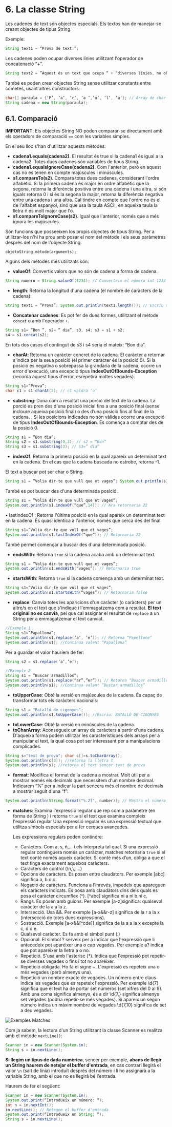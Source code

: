 # 6. La classe String

Les cadenes de text són objectes especials. Els textos han de manejar-se creant objectes de tipus String.

Exemple:

```java
String text1 = “Prova de text!”;
```

Les cadenes poden ocupar diverses línies utilitzant l'operador de concatenació “+”.

```java
String text2 = ”Aquest és un text que ocupa “ + “diverses línies, no obstant això es pot “ + “perfectament encadenar”;
```

També es poden crear objectes String sense utilitzar constants entre cometes, usant altres constructors:

```java
char[] paraula = {‘P’, ’a’, ’r’, ’a ’,’u’, ’l’, ’a’}; // Array de char
String cadena = new String(paraula);
```

## 6.1. Comparació

**IMPORTANT**: Els objectes String NO poden comparar-se directament amb els operadors de comparació `==` com les variables simples.

En el seu lloc s'han d'utilitzar aquests mètodes:

- **cadena1.equals(cadena2)**. El resultat és true si la cadena1 és igual a la cadena2. Totes dues cadenes són variables de tipus String.
- **cadena1.equalsIgnoreCase(cadena2)**. Com l'anterior, però en aquest cas no es tenen en compte majúscules i minúscules.
- **s1.compareTo(s2)**. Compara totes dues cadenes, considerant l'ordre alfabètic. Si la primera cadena és major en ordre alfabètic que la segona, retorna la diferència positiva entre una cadena i una altra, si són iguals retorna 0 i si és la segona la major, retorna la diferència negativa entre una cadena i una altra. Cal tindre en compte que l'ordre no és el de l'alfabet espanyol, sinó que usa la taula ASCII, en aqueixa taula la lletra ñ és molt major que l'o.
- **s1.compareToIgnoreCase(s2)**. Igual que l'anterior, només que a més ignora les majúscules.

Són funcions que posseeixen los propis objectes de tipus String. Per a utilitzar-los n'hi ha prou amb posar el nom del mètode i els seus paràmetres després del nom de l'objecte String.

`objetoString.mètode(arguments);`

Alguns dels mètodes més utilitzats són:

- **valueOf**: Convertix valors que no són de cadena a forma de cadena.

```java
String numero = String.valueOf(1234); // Converteix el número int 1234 en l’String “1234”
```

- **length**: Retorna la longitud d'una cadena (el nombre de caràcters de la cadena):

```java
String text1 = ”Prova”; System.out.println(text1.length()); // Escriu un 5
```

- **Concatenar cadenes**: Es pot fer de dues formes, utilitzant el mètode `concat` o amb l'operador
`+`.

```java
String s1= ”Bon ”, s2= ” dia”, s3, s4; s3 = s1 + s2;
s4 = s1.concat(s2);
```

En tots dos casos el contingut de s3 i s4 seria el mateix: “Bon dia”.

- **charAt**: Retorna un caràcter concret de la cadena. El caràcter a retornar s'indica per la seua posició (el primer caràcter és la posició 0). Si la posició és negativa o sobrepassa la grandària de la cadena, ocorre un error d'execució, una excepció tipus **IndexOutOfBounds-Exception** (recorda aquest tipus d'error, esrepetirà moltes vegades).

```java
String s1=”Prova”;
char c1 = s1.charAt(2); // c1 valdrà ‘o’
```

- **substring**: Dona com a resultat una porció del text de la cadena. La porció es pren des d'una posició inicial fins a una posició final (sense incloure aqueixa posició final) o des d’una posició fins al final de la cadena. . Si les posicions indicades no són vàlides ocorre una excepció de tipus **IndexOutOfBounds-Exception**. Es comença a comptar des de la posició 0.

```java
String s1 = ”Bon dia”;
String s2 = s1.substring(0,3); // s2 = “Bon”
String s3 = s1.substring(3); // s3=” dia”
```

- **indexOf**: Retorna la primera posició en la qual apareix un determinat text en la cadena. En el cas que la cadena buscada no estrobe, retorna -1.

El text a buscar pot ser char o String.

```java
String s1 = ”Volia dir-te que vull que et vages”; System.out.println(s1.indexOf(“que”)); // Retorna 13
```

També es pot buscar des d'una determinada posició:

```java
String s1 = ”Volia dir-te que vull que et vages”;
System.out.println(s1.indexOf(“que”,14)); // Ara retornaria 22
```

• lastIndexOf : Retorna l'última posició en la qual apareix un determinat text en la cadena. És quasi idèntica a l'anterior, només que cerca des del final.

```java
String s1=”Volia dir-te que vull que et vages”;
System.out.println(s1.lastIndexOf(“que”)); // Retornaria 22
```

També permet començar a buscar des d'una determinada posició.

- **endsWith**: Retorna `true` si la cadena acaba amb un determinat text.

```java
String s1 = ”Volia dir-te que vull que et vages”;
System.out.println(s1.endsWith(“vages”); // Retornaria true
```

- **startsWith**: Retorna `true` si la cadena comença amb un determinat text.

```java
String s1=”Volia dir-te que vull que et vages”;
System.out.println(s1.startsWith(“vages”); // Retornaria false
```

- **replace**: Canvia totes les aparicions d'un caràcter (o caràcters) per un altre/s en el text que s'indique i l'emmagatzema com a resultat. **El text original no es canvia**, pel que cal assignar el resultat de `replace` a un String per a emmagatzemar el text canviat.

```java
//Exemple 1
String s1=”Papallona”;
System.out.println(s1.replace(‘a’, ’e’)); // Retorna “Pepellone”
System.out.println(s1); //Continua valent “Papallona”
```

Per a guardar el valor hauríem de fer:

```java
String s2 = s1.replace(‘a’,’e’);
```

```java
//Exemple 2
String s1 = ”Buscar armadillos”;
System.out.println(s1.replace(“ar”,”er”)); // Retorna “Buscer ermadillos”
System.out.println(s1); //Continua valent “Buscar armadillos”
```

- **toUpperCase**: Obté la versió en majúscules de la cadena. És capaç de transformar tots els caràcters nacionals:

```java
String s1 = "Batalló de cigonyes";
System.out.println(s1.toUpperCase()); //Escriu: BATALLÓ DE CIGONYES
```

- **toLowerCase**: Obté la versió en minúscules de la cadena.
- **toCharArray**: Aconsegueix un array de caràcters a partir d'una cadena. D'aqueixa forma podem utilitzar les característiques dels arrays per a manipular el text, la qual cosa pot ser interessant per a manipulacions complicades.

```java
String s="text de prova"; char c[]=s.toCharArray();
System.out.println(c[3]); //retorna la lletra t
System.out.println(s); //retorna el text sencer text de prova
```

- **format**: Modifica el format de la cadena a mostrar. Molt útil per a mostrar només els decimals que necessitem d'un nombre decimal. Indicarem “%” per a indicar la part sencera més el nombre de decimals a mostrar seguit d'una “f”:

```java
System.out.println(String.format("%.2f", number)); // Mostra el número amb dos decimals.
```

- **matches**: Examina l'expressió regular que rep com a paràmetre (en forma de String ) i retorna `true` si el text que examina compleix l'expressió regular Una expressió regular és una expressió textual que utilitza símbols especials per a fer cerques avançades. 
  
  Les expressions regulars poden contindre:
  - Caràcters. Com a, s, ñ,… i els interpreta tal qual. Si una expressió regular continguera només un caràcter, matches retornaria `true` si el text conté només aqueix caràcter. Si conté més d’un, obliga a que el text tinga exactament aqueixos caràcters.
  - Caràcters de control (\n,\\,….)
  - Opcions de caràcters. Es posen entre claudàtors. Per exemple [abc] significa a, b o c.
  - Negació de caràcters. Funciona a l'inrevés, impedeix que apareguen els caràcters indicats. Es posa amb claudàtors dins dels quals es posa el caràcter circumflex (^). [^abc] significa ni a ni b ni c.
  - Rangs. Es posen amb guions. Per exemple [a-z]significa: qualsevol caràcter de la a a la z.
  - Intersecció. Usa &&. Per exemple [a-x&&r-z] significa de la r a la x (intersecció de totes dues expressions).
  - Sostracció. Exemple [a-x&&[^cde]] significa de la a a la x excepte la c, d o e.
  - Qualsevol caràcter. Es fa amb el símbol punt (.)
  - Opcional. El símbol ? serveix per a indicar que l'expressió que li antecedeix pot aparéixer una o cap vegades. Per exemple a? indica que pot aparéixer la lletra a o no.
  - Repetició. S'usa amb l'asterisc (*). Indica que l'expressió pot repetir-se diverses vegades o fins i tot no aparéixer.
  - Repetició obligada. Ho fa el signe +. L'expressió es repeteix una o més vegades (però almenys una).
  - Repetició un nombre exacte de vegades. Un número entre claus indica les vegades que es repeteix l'expressió. Per exemple \d{7} significa que el text ha de portar set números (set xifres del 0 al 9). Amb una coma significa almenys, és a dir \d{7,} significa almenys set vegades (podria repetir-se més vegades). Si apareix un segon número indica un màxim nombre de vegades \d{7,10} significa de set a deu vegades.

![Exemples Matches](/uf5/Matches.jpg)

Com ja sabem, la lectura d'un String utilitzant la classe Scanner es realitza amb el mètode `nextLine()`:

```java
Scanner in = new Scanner(System.in);
String s = in.nextLine();
```

**Si llegim un tipus de dada numèrica**, sencer per exemple, **abans de llegir un String haurem de netejar el buffer d'entrada**, en cas contrari llegirà el valor `\n` (salt de línia) introduït després del número i li ho assignarà a la variable String, amb el que no es llegirà bé l'entrada.

Haurem de fer el següent:

```java
Scanner in = new Scanner(System.in);
System.out.print(“Introdueix un número: “);
int n = in.nextInt();
in.nextLine(); // Netegem el buffer d'entrada
System.out.print(“Introdueix un String: “);
String s = in.nextLine();
```
